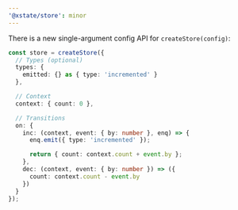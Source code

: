 ```yaml
---
'@xstate/store': minor
---
```


There is a new single-argument config API for `createStore(config)`:

```ts
const store = createStore({
  // Types (optional)
  types: {
    emitted: {} as { type: 'incremented' }
  },

  // Context
  context: { count: 0 },

  // Transitions
  on: {
    inc: (context, event: { by: number }, enq) => {
      enq.emit({ type: 'incremented' });

      return { count: context.count + event.by };
    },
    dec: (context, event: { by: number }) => ({
      count: context.count - event.by
    })
  }
});
```

